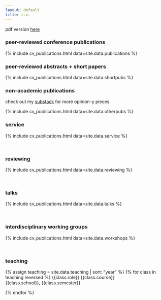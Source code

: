 ```yaml
---
layout: default
title: c.v.
---
```


pdf version [here](/assets/images/Akbaba-CV.pdf)

### peer-reviewed conference publications

{% include cv_publications.html data=site.data.publications %}
<br>

### peer-reviewed abstracts + short papers

{% include cv_publications.html data=site.data.shortpubs %}
<br>

### non-academic publications

check out my [substack](https://gotdairyya.substack.com/) for more opinion-y pieces

{% include cv_publications.html data=site.data.otherpubs %}
<br>

### service

{% include cv_publications.html data=site.data.service %}

<br>

### reviewing

{% include cv_publications.html data=site.data.reviewing %}

<br>

### talks

{% include cv_publications.html data=site.data.talks %}

<br>

### interdisciplinary working groups

{% include cv_publications.html data=site.data.workshops %}

<br>

### teaching

{% assign teaching = site.data.teaching | sort: "year" %}
{% for class in teaching reversed %}
<bold>{{class.role}}</bold>
<span>{{class.course}}</span><br>
<span>{{class.school}}, {{class.semester}}</span>

{% endfor %}

<br>

<!-- ## outreach

I find it important to find different ways to share research outside of academia.
So far I give myself a 2/5 at my attempts.

|          |     |                                                                                                                              |
| -------- | --- | ---------------------------------------------------------------------------------------------------------------------------- |
| **2022** |     | [**SHETech Explorer Day**](https://shetechexplorer.com/)                                                                     |
|          |     | [Data Portraits](https://observablehq.com/@gotdairyya/data-portraits-for-shetech) for young girls to consider future in STEM |
|          |     |                                                                                                                              |
| **2020** |     | [**VDL Blog**](https://vdl.sci.utah.edu/blog/)                                                                               |
|          |     | Started blog to make research papers more accessible.                                                                        | -->
